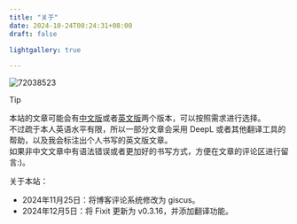 ```yaml
---
title: "关于"
date: 2024-10-24T00:24:31+08:00
draft: false

lightgallery: true

---
```

![72038523](72038523_p0.webp)

> [!TIP]
> 本站的文章可能会有[中文版](https://blog.mulbx.top/)或者[英文版](https://blog.mulbx.top/en/)两个版本，可以按照需求进行选择。\
> 不过疏于本人英语水平有限，所以一部分文章会采用 DeepL 或者其他翻译工具的帮助，以及我会标注出个人书写的英文版文章。\
> 如果非中文文章中有语法错误或者更加好的书写方式，方便在文章的评论区进行留言:)。

关于本站：

- 2024年11月25日：将博客评论系统修改为 giscus。
- 2024年12月5日：将 Fixit 更新为 v0.3.16，并添加翻译功能。
